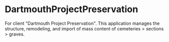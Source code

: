 # DartmouthProjectPreservation
For client "Dartmouth Project Preservation". This application manages the structure, remodeling, and import of mass content of cemeteries > sections > graves.
